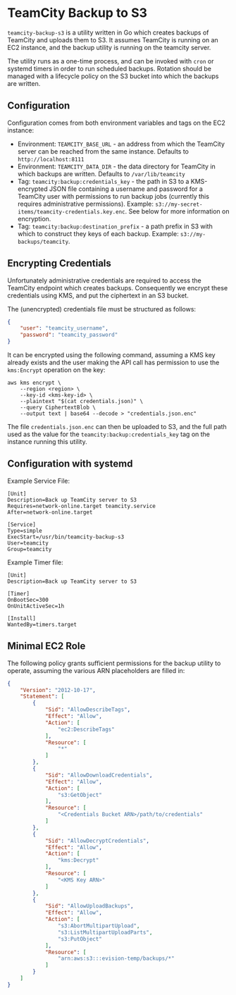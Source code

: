 # TeamCity Backup to S3

`teamcity-backup-s3` is a utility written in Go which creates backups of TeamCity and uploads them to S3. It assumes TeamCity is running on an EC2 instance, and the backup utility is running on the teamcity server.

The utility runs as a one-time process, and can be invoked with `cron` or systemd timers in order to run scheduled backups. Rotation should be managed with a lifecycle policy on the S3 bucket into which the backups are written.

## Configuration

Configuration comes from both environment variables and tags on the EC2 instance:

- Environment: `TEAMCITY_BASE_URL` - an address from which the TeamCity server can be reached from the same instance. Defaults to `http://localhost:8111`
- Environment: `TEAMCITY_DATA_DIR` - the data directory for TeamCity in which backups are written. Defaults to `/var/lib/teamcity`
- Tag: `teamcity:backup:credentials_key` - the path in S3 to a KMS-encrypted JSON file containing a username and password for a TeamCity user with permissions to run backup jobs (currently this requires administrative permissions). Example: `s3://my-secret-items/teamcity-credentials.key.enc`. See below for more information on encryption.
- Tag: `teamcity:backup:destination_prefix` - a path prefix in S3 with which to construct they keys of each backup. Example: `s3://my-backups/teamcity`.

## Encrypting Credentials

Unfortunately administrative credentials are required to access the TeamCity endpoint which creates backups. Consequently we encrypt these credentials using KMS, and put the ciphertext in an S3 bucket.

The (unencrypted) credentials file must be structured as follows:

```json
{
	"user": "teamcity_username",
	"password": "teamcity_password"
}
```

It can be encrypted using the following command, assuming a KMS key already exists and the user making the API call has permission to use the `kms:Encrypt` operation on the key:

```
aws kms encrypt \
	--region <region> \
	--key-id <kms-key-id> \
	--plaintext "$(cat credentials.json)" \
	--query CiphertextBlob \
	--output text | base64 --decode > "credentials.json.enc"
```

The file `credentials.json.enc` can then be uploaded to S3, and the full path used as the value for the `teamcity:backup:credentials_key` tag on the instance running this utility.

## Configuration with systemd

Example Service File:

```
[Unit]
Description=Back up TeamCity server to S3
Requires=network-online.target teamcity.service
After=network-online.target

[Service]
Type=simple
ExecStart=/usr/bin/teamcity-backup-s3
User=teamcity
Group=teamcity
```

Example Timer file:

```
[Unit]
Description=Back up TeamCity server to S3

[Timer]
OnBootSec=300
OnUnitActiveSec=1h

[Install]
WantedBy=timers.target
```

## Minimal EC2 Role

The following policy grants sufficient permissions for the backup utility to operate, assuming the various ARN placeholders are filled in:

```json
{
    "Version": "2012-10-17",
    "Statement": [
        {
            "Sid": "AllowDescribeTags",
            "Effect": "Allow",
            "Action": [
                "ec2:DescribeTags"
            ],
            "Resource": [
                "*"
            ]
        },
        {
            "Sid": "AllowDownloadCredentials",
            "Effect": "Allow",
            "Action": [
                "s3:GetObject"
            ],
            "Resource": [
                "<Credentials Bucket ARN>/path/to/credentials"
            ]
        },
        {
            "Sid": "AllowDecryptCredentials",
            "Effect": "Allow",
            "Action": [
                "kms:Decrypt"
            ],
            "Resource": [
                "<KMS Key ARN>"
            ]
        },
        {
            "Sid": "AllowUploadBackups",
            "Effect": "Allow",
            "Action": [
                "s3:AbortMultipartUpload",
                "s3:ListMultipartUploadParts",
                "s3:PutObject"
            ],
            "Resource": [
                "arn:aws:s3:::evision-temp/backups/*"
            ]
        }
    ]
}
```
